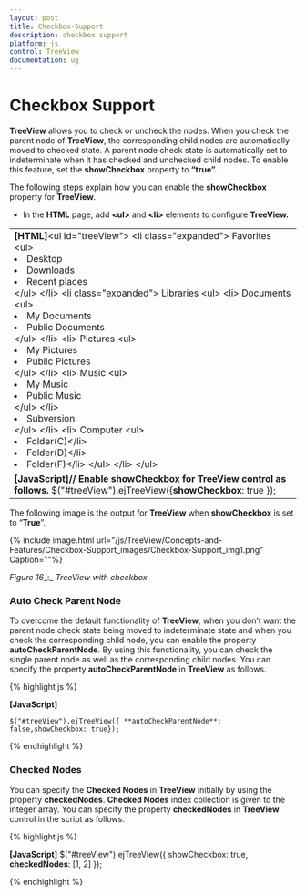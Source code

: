 ```yaml
---
layout: post
title: Checkbox-Support
description: checkbox support
platform: js
control: TreeView
documentation: ug
---
```


# Checkbox Support

**TreeView** allows you to check or uncheck the nodes. When you check the parent node of **TreeView**, the corresponding child nodes are automatically moved to checked state. A parent node check state is automatically set to indeterminate when it has checked and unchecked child nodes. To enable this feature, set the **showCheckbox** property to **“true”.**

The following steps explain how you can enable the **showCheckbox** property for **TreeView**.

* In the **HTML** page, add **&lt;ul&gt;** and **&lt;li&gt;** elements to configure **TreeView.**



<table>
<tr>
<td>
<b>[HTML]</b>&lt;ul id="treeView"&gt;        &lt;li class="expanded"&gt;            Favorites            &lt;ul&gt;                <li>Desktop</li>                <li>Downloads</li>                <li>Recent places</li>            &lt;/ul&gt;        &lt;/li&gt;        &lt;li class="expanded"&gt;            Libraries            &lt;ul&gt;                &lt;li&gt;                    Documents                    &lt;ul&gt;                        <li>My Documents</li>                        <li>Public Documents</li>                    &lt;/ul&gt;                &lt;/li&gt;                &lt;li&gt;                    Pictures                    &lt;ul&gt;                        <li>My Pictures</li>                        <li>Public Pictures</li>                    &lt;/ul&gt;                &lt;/li&gt;                &lt;li&gt;                    Music                    &lt;ul&gt;                        <li>My Music</li>                        <li>Public Music</li>                    &lt;/ul&gt;                &lt;/li&gt;                <li>Subversion</li>            &lt;/ul&gt;        &lt;/li&gt;        &lt;li&gt;            Computer            &lt;ul&gt;                <li>Folder(C)&lt;/li&gt;                <li>Folder(D)&lt;/li&gt;                <li>Folder(F)&lt;/li&gt;            &lt;/ul&gt;        &lt;/li&gt;    &lt;/ul&gt;</td></tr>
<tr>
<td>
            <b>[JavaScript]</b><b>// Enable showCheckbox for TreeView control as follows.</b>        $("#treeView").ejTreeView({<b>showCheckbox</b>: true });</td></tr>
</table>


The following image is the output for **TreeView** when **showCheckbox** is set to “**True**”.



{% include image.html url="/js/TreeView/Concepts-and-Features/Checkbox-Support_images/Checkbox-Support_img1.png" Caption=""%}

_Figure_ _16__:_ _TreeView with checkbox_

### Auto Check Parent Node

To overcome the default functionality of **TreeView**, when you don’t want the parent node check state being moved to indeterminate state and when you check the corresponding child node, you can enable the property **autoCheckParentNode**. By using this functionality, you can check the single parent node as well as the corresponding child nodes. You can specify the property **autoCheckParentNode** in **TreeView** as follows.



{% highlight js %}

**[JavaScript]**

    $("#treeView").ejTreeView({ **autoCheckParentNode**: false,showCheckbox: true});



{% endhighlight %}

### Checked Nodes

You can specify the **Checked Nodes** in **TreeView** initially by using the property **checkedNodes**. **Checked Nodes** index collection is given to the integer array. You can specify the property **checkedNodes** in **TreeView** control in the script as follows.



{% highlight js %}

**[JavaScript]**
    $("#treeView").ejTreeView({ showCheckbox: true, **checkedNodes**: [1, 2] });



{% endhighlight %}



